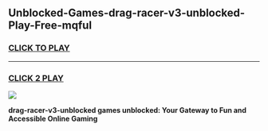 
## Unblocked-Games-drag-racer-v3-unblocked-Play-Free-mqful
<h3>
<a href="https://premium76.site?title=drag-racer-v3-unblocked&ref=12A">CLICK TO PLAY</a></h3>
<hr>

<h3>
<a href="https://premium76.site?title=drag-racer-v3-unblocked&ref=12A">CLICK 2 PLAY</a>
  
</h3>

<a href="https://premium76.site?title=drag-racer-v3-unblocked&ref=12A"><img src="https://clearcache.store/games.png"></a>


**drag-racer-v3-unblocked games unblocked: Your Gateway to Fun and Accessible Online Gaming**
